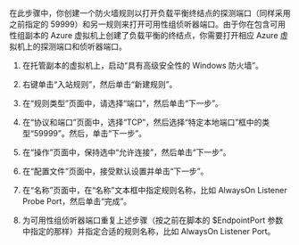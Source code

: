 在此步骤中，你创建一个防火墙规则以打开负载平衡终结点的探测端口（同样采用之前指定的 59999）和另一规则来打开可用性组侦听器端口。由于你在包含可用性组副本的 Azure 虚拟机上创建了负载平衡的终结点，你需要打开相应 Azure 虚拟机上的探测端口和侦听器端口。

1. 在托管副本的虚拟机上，启动“具有高级安全性的 Windows 防火墙”。

1. 右键单击“入站规则”，然后单击“新建规则”。

1. 在“规则类型”页面中，请选择“端口”，然后单击“下一步”。

1. 在“协议和端口”页面中，选择“TCP”，然后选择“特定本地端口”框中的类型“59999”。然后，单击“下一步”。

1. 在“操作”页面中，保持选中“允许连接”，然后单击“下一步”。

1. 在“配置文件”页面中，接受默认设置并单击“下一步”。

1. 在“名称”页面中，在“名称”文本框中指定规则名称，比如 AlwaysOn Listener Probe Port，然后单击“完成”。

1. 为可用性组侦听器端口重复上述步骤（按之前在脚本的 $EndpointPort 参数中指定的那样）并指定合适的规则名称，比如 AlwaysOn Listener Port。

<!---HONumber=70-->